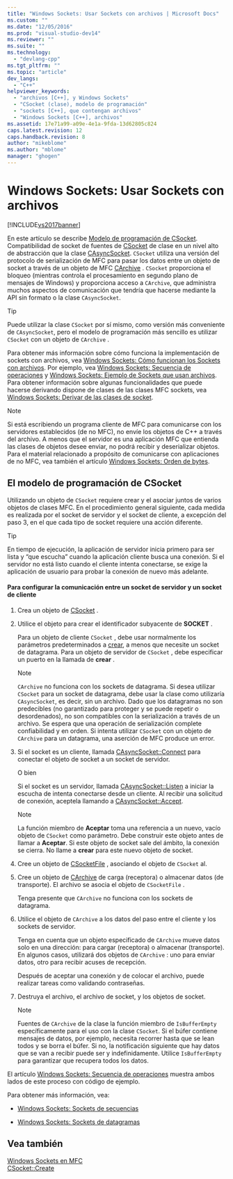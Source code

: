 ```yaml
---
title: "Windows Sockets: Usar Sockets con archivos | Microsoft Docs"
ms.custom: ""
ms.date: "12/05/2016"
ms.prod: "visual-studio-dev14"
ms.reviewer: ""
ms.suite: ""
ms.technology: 
  - "devlang-cpp"
ms.tgt_pltfrm: ""
ms.topic: "article"
dev_langs: 
  - "C++"
helpviewer_keywords: 
  - "archivos [C++], y Windows Sockets"
  - "CSocket (clase), modelo de programación"
  - "sockets [C++], que contengan archivos"
  - "Windows Sockets [C++], archivos"
ms.assetid: 17e71a99-a09e-4e1a-9fda-13d62805c824
caps.latest.revision: 12
caps.handback.revision: 8
author: "mikeblome"
ms.author: "mblome"
manager: "ghogen"
---
```

# Windows Sockets: Usar Sockets con archivos
[!INCLUDE[vs2017banner](../assembler/inline/includes/vs2017banner.md)]

En este artículo se describe [Modelo de programación de CSocket](#_core_the_csocket_programming_model).  Compatibilidad de socket de fuentes de [CSocket](../mfc/reference/csocket-class.md) de clase en un nivel alto de abstracción que la clase [CAsyncSocket](../mfc/reference/casyncsocket-class.md).  `CSocket` utiliza una versión del protocolo de serialización de MFC para pasar los datos entre un objeto de socket a través de un objeto de MFC [CArchive](../mfc/reference/carchive-class.md) .  `CSocket` proporciona el bloqueo \(mientras controla el procesamiento en segundo plano de mensajes de Windows\) y proporciona acceso a `CArchive`, que administra muchos aspectos de comunicación que tendría que hacerse mediante la API sin formato o la clase `CAsyncSocket`.  
  
> [!TIP]
>  Puede utilizar la clase `CSocket` por sí mismo, como versión más conveniente de `CAsyncSocket`, pero el modelo de programación más sencillo es utilizar `CSocket` con un objeto de `CArchive` .  
  
 Para obtener más información sobre cómo funciona la implementación de sockets con archivos, vea [Windows Sockets: Cómo funcionan los Sockets con archivos](../mfc/windows-sockets-how-sockets-with-archives-work.md).  Por ejemplo, vea [Windows Sockets: Secuencia de operaciones](../mfc/windows-sockets-sequence-of-operations.md) y [Windows Sockets: Ejemplo de Sockets que usan archivos](../mfc/windows-sockets-example-of-sockets-using-archives.md).  Para obtener información sobre algunas funcionalidades que puede hacerse derivando dispone de clases de las clases MFC sockets, vea [Windows Sockets: Derivar de las clases de socket](../mfc/windows-sockets-deriving-from-socket-classes.md).  
  
> [!NOTE]
>  Si está escribiendo un programa cliente de MFC para comunicarse con los servidores establecidos \(de no MFC\), no envíe los objetos de C\+\+ a través del archivo.  A menos que el servidor es una aplicación MFC que entienda las clases de objetos desee enviar, no podrá recibir y deserializar objetos.  Para el material relacionado a propósito de comunicarse con aplicaciones de no MFC, vea también el artículo [Windows Sockets: Orden de bytes](../mfc/windows-sockets-byte-ordering.md).  
  
##  <a name="_core_the_csocket_programming_model"></a> El modelo de programación de CSocket  
 Utilizando un objeto de `CSocket` requiere crear y el asociar juntos de varios objetos de clases MFC.  En el procedimiento general siguiente, cada medida es realizada por el socket de servidor y el socket de cliente, a excepción del paso 3, en el que cada tipo de socket requiere una acción diferente.  
  
> [!TIP]
>  En tiempo de ejecución, la aplicación de servidor inicia primero para ser lista y “que escucha” cuando la aplicación cliente busca una conexión.  Si el servidor no está listo cuando el cliente intenta conectarse, se exige la aplicación de usuario para probar la conexión de nuevo más adelante.  
  
#### Para configurar la comunicación entre un socket de servidor y un socket de cliente  
  
1.  Crea un objeto de [CSocket](../mfc/reference/csocket-class.md) .  
  
2.  Utilice el objeto para crear el identificador subyacente de **SOCKET** .  
  
     Para un objeto de cliente `CSocket` , debe usar normalmente los parámetros predeterminados a [crear](../Topic/CAsyncSocket::Create.md), a menos que necesite un socket de datagrama.  Para un objeto de servidor de `CSocket` , debe especificar un puerto en la llamada de **crear** .  
  
    > [!NOTE]
    >  `CArchive` no funciona con los sockets de datagrama.  Si desea utilizar `CSocket` para un socket de datagrama, debe usar la clase como utilizaría `CAsyncSocket`, es decir, sin un archivo.  Dado que los datagramas no son predecibles \(no garantizado para proteger y se puede repetir o desordenados\), no son compatibles con la serialización a través de un archivo.  Se espera que una operación de serialización complete confiabilidad y en orden.  Si intenta utilizar `CSocket` con un objeto de `CArchive` para un datagrama, una aserción de MFC produce un error.  
  
3.  Si el socket es un cliente, llamada [CAsyncSocket::Connect](../Topic/CAsyncSocket::Connect.md) para conectar el objeto de socket a un socket de servidor.  
  
     O bien  
  
     Si el socket es un servidor, llamada [CAsyncSocket::Listen](../Topic/CAsyncSocket::Listen.md) a iniciar la escucha de intenta conectarse desde un cliente.  Al recibir una solicitud de conexión, aceptela llamando a [CAsyncSocket::Accept](../Topic/CAsyncSocket::Accept.md).  
  
    > [!NOTE]
    >  La función miembro de **Aceptar** toma una referencia a un nuevo, vacío objeto de `CSocket` como parámetro.  Debe construir este objeto antes de llamar a **Aceptar**.  Si este objeto de socket sale del ámbito, la conexión se cierra.  No llame a **crear** para este nuevo objeto de socket.  
  
4.  Cree un objeto de [CSocketFile](../mfc/reference/csocketfile-class.md) , asociando el objeto de `CSocket` al.  
  
5.  Cree un objeto de [CArchive](../mfc/reference/carchive-class.md) de carga \(receptora\) o almacenar datos \(de transporte\).  El archivo se asocia el objeto de `CSocketFile` .  
  
     Tenga presente que `CArchive` no funciona con los sockets de datagrama.  
  
6.  Utilice el objeto de `CArchive` a los datos del paso entre el cliente y los sockets de servidor.  
  
     Tenga en cuenta que un objeto especificado de `CArchive` mueve datos solo en una dirección: para cargar \(receptora\) o almacenar \(transporte\).  En algunos casos, utilizará dos objetos de `CArchive` : uno para enviar datos, otro para recibir acuses de recepción.  
  
     Después de aceptar una conexión y de colocar el archivo, puede realizar tareas como validando contraseñas.  
  
7.  Destruya el archivo, el archivo de socket, y los objetos de socket.  
  
    > [!NOTE]
    >  Fuentes de `CArchive` de la clase la función miembro de `IsBufferEmpty` específicamente para el uso con la clase `CSocket`.  Si el búfer contiene mensajes de datos, por ejemplo, necesita recorrer hasta que se lean todos y se borra el búfer.  Si no, la notificación siguiente que hay datos que se van a recibir puede ser y indefinidamente.  Utilice `IsBufferEmpty` para garantizar que recupera todos los datos.  
  
 El artículo [Windows Sockets: Secuencia de operaciones](../mfc/windows-sockets-sequence-of-operations.md) muestra ambos lados de este proceso con código de ejemplo.  
  
 Para obtener más información, vea:  
  
-   [Windows Sockets: Sockets de secuencias](../mfc/windows-sockets-stream-sockets.md)  
  
-   [Windows Sockets: Sockets de datagramas](../mfc/windows-sockets-datagram-sockets.md)  
  
## Vea también  
 [Windows Sockets en MFC](../mfc/windows-sockets-in-mfc.md)   
 [CSocket::Create](../Topic/CSocket::Create.md)